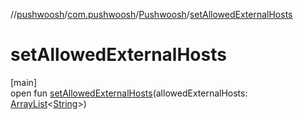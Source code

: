 //[pushwoosh](../../../index.md)/[com.pushwoosh](../index.md)/[Pushwoosh](index.md)/[setAllowedExternalHosts](set-allowed-external-hosts.md)

# setAllowedExternalHosts

[main]\
open fun [setAllowedExternalHosts](set-allowed-external-hosts.md)(allowedExternalHosts: [ArrayList](https://developer.android.com/reference/kotlin/java/util/ArrayList.html)&lt;[String](https://developer.android.com/reference/kotlin/java/lang/String.html)&gt;)
